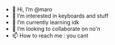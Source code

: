 - 👋 Hi, I’m @maro
- 👀 I’m interested in keyboards and stuff
- 🌱 I’m currently learning idk 
- 💞️ I’m looking to collaborate on no'n
- 📫 How to reach me : you cant 

